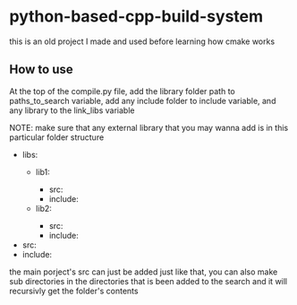 # python-based-cpp-build-system
this is an old project I made and used before learning how cmake works


## How to use

At the top of the compile.py file, add the library folder path to paths_to_search variable, add any include folder to include variable, and any library to the link_libs variable

NOTE: make sure that any external library that you may wanna add is in this particular folder structure

<ul>  
  <li>libs:</li>
    <ul>
      <li>lib1:</li>
        <ul>
          <li>src:</li>
          <li>include:</li>
        </ul>
      <li>lib2:</li>
        <ul>
          <li>src:</li>
          <li>include:</li>
        </ul>
    </ul>

  <li>src:</li>

  <li>include:</li>
</ul>
    
the main porject's src can just be added just like that, you can also make sub directories in the directories that is been added to the search and it will recursivly get the folder's contents
